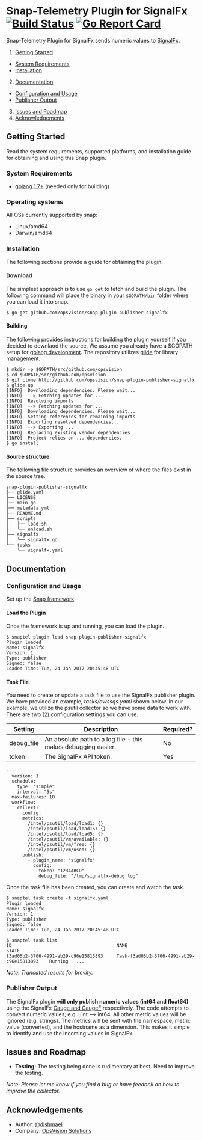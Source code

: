 <!--
http://www.apache.org/licenses/LICENSE-2.0.txt


Copyright 2017 OpsVision Solutions

Licensed under the Apache License, Version 2.0 (the "License");
you may not use this file except in compliance with the License.
You may obtain a copy of the License at

    http://www.apache.org/licenses/LICENSE-2.0

Unless required by applicable law or agreed to in writing, software
distributed under the License is distributed on an "AS IS" BASIS,
WITHOUT WARRANTIES OR CONDITIONS OF ANY KIND, either express or implied.
See the License for the specific language governing permissions and
limitations under the License.
-->
# Snap-Telemetry Plugin for SignalFx [![Build Status](https://travis-ci.org/opsvision/snap-plugin-publisher-signalfx.svg?branch=master)](https://travis-ci.org/opsvision/snap-plugin-publisher-signalfx) [![Go Report Card](https://goreportcard.com/badge/github.com/opsvision/snap-plugin-publisher-signalfx)](https://goreportcard.com/report/github.com/opsvision/snap-plugin-publisher-signalfx)
Snap-Telemetry Plugin for SignalFx sends numeric values to [SignalFx](https://signalfx.com/).

1. [Getting Started](#getting-started)
  * [System Requirements](#system-requirements)
  * [Installation](#installation)
2. [Documentation](#documentation)
  * [Configuration and Usage](#configuration-and-usage)
  * [Publisher Output](#publisher-output)
3. [Issues and Roadmap](#issues-and-roadmap)
4. [Acknowledgements](#acknowledgements)

## Getting Started
Read the system requirements, supported platforms, and installation guide for obtaining and using this Snap plugin.
### System Requirements 
* [golang 1.7+](https://golang.org/dl/) (needed only for building)

### Operating systems
All OSs currently supported by snap:
* Linux/amd64
* Darwin/amd64

### Installation
The following sections provide a guide for obtaining the plugin.

#### Download
The simplest approach is to use ```go get``` to fetch and build the plugin. The following command will place the binary in your ```$GOPATH/bin``` folder where you can load it into snap.
```
$ go get github.com/opsvision/snap-plugin-publisher-signalfx
```

#### Building
The following provides instructions for building the plugin yourself if you decided to downlaod the source. We assume you already have a $GOPATH setup for [golang development](https://golang.org/doc/code.html). The repository utilizes [glide](https://github.com/Masterminds/glide) for library management.
```
$ mkdir -p $GOPATH/src/github.com/opsvision
$ cd $GOPATH/src/github.com/opsvision
$ git clone http://github.com/opsvision/snap-plugin-publisher-signalfx
$ glide up
[INFO]	Downloading dependencies. Please wait...
[INFO]	--> Fetching updates for ...
[INFO]	Resolving imports
[INFO]	--> Fetching updates for ...
[INFO]	Downloading dependencies. Please wait...
[INFO]	Setting references for remaining imports
[INFO]	Exporting resolved dependencies...
[INFO]	--> Exporting ...
[INFO]	Replacing existing vendor dependencies
[INFO]	Project relies on ... dependencies.
$ go install
```

#### Source structure
The following file structure provides an overview of where the files exist in the source tree.

```
snap-plugin-publisher-signalfx
├── glide.yaml
├── LICENSE
├── main.go
├── metadata.yml
├── README.md
├── scripts
│   ├── load.sh
│   └── unload.sh
├── signalfx
│   └── signalfx.go
└── tasks
    └── signalfx.yaml
```

## Documentation

### Configuration and Usage
Set up the [Snap framework](https://github.com/intelsdi-x/snap/blob/master/README.md#getting-started)

#### Load the Plugin
Once the framework is up and running, you can load the plugin.
```
$ snaptel plugin load snap-plugin-publisher-signalfx
Plugin loaded
Name: signalfx
Version: 1
Type: publisher
Signed: false
Loaded Time: Tue, 24 Jan 2017 20:45:48 UTC
```

#### Task File
You need to create or update a task file to use the SignalFx publisher plugin. We have provided an example, _tasks/awssqs.yaml_ shown below. In our example, we utilize the psutil collector so we have some data to work with. There are two (2) configuration settings you can use.

Setting|Description|Required?|
|-------|-----------|---------|
|debug_file|An absolute path to a log file - this makes debugging easier.|No|
|token|The SignalFx API token.|Yes|


```
---
  version: 1
  schedule:
    type: "simple"
    interval: "5s"
  max-failures: 10
  workflow:
    collect:
      config:
      metrics:
        /intel/psutil/load/load1: {} 
        /intel/psutil/load/load15: {}
        /intel/psutil/load/load5: {}
        /intel/psutil/vm/available: {}
        /intel/psutil/vm/free: {}
        /intel/psutil/vm/used: {}
      publish:
        - plugin_name: "signalfx"
          config:
            token: "1234ABCD"
            debug_file: "/tmp/signalfx-debug.log"
```

Once the task file has been created, you can create and watch the task.
```
$ snaptel task create -t signalfx.yaml
Plugin loaded
Name: signalfx
Version: 1
Type: publisher
Signed: false
Loaded Time: Tue, 24 Jan 2017 20:45:48 UTC

$ snaptel task list
ID                                       NAME                                         STATE     ...
f3ad05b2-3706-4991-ab29-c96e15813893     Task-f3ad05b2-3706-4991-ab29-c96e15813893    Running   ...
```

_Note: Truncated results for brevity._

### Publisher Output
The SignalFx plugin **will only publish numeric values (int64 and float64)** using the SignalFx [Gauge and GaugeF](https://github.com/signalfx/golib/tree/master/sfxclient) respectively.  The code attempts to convert numeric values; e.g. uint --> int64.  All other metric values will be ignored (e.g. strings).  The metrics will be sent with the namespace, metric value (converted), and the hostname as a dimension. This makes it simple to identify and use the incoming values in SignalFx.

## Issues and Roadmap
* **Testing:** The testing being done is rudimentary at best. Need to improve the testing.

_Note: Please let me know if you find a bug or have feedbck on how to improve the collector._

## Acknowledgements
* Author: [@dishmael](https://github.com/dishmael/)
* Company: [OpsVision Solutions](https://github.com/opsvision)
